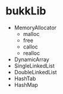 # bukkLib

+ MemoryAllocator
    + malloc
    + free
    + calloc
    + realloc
+ DynamicArray
+ SingleLinkedList
+ DoubleLinkedList
+ HashTab
+ HashMap
